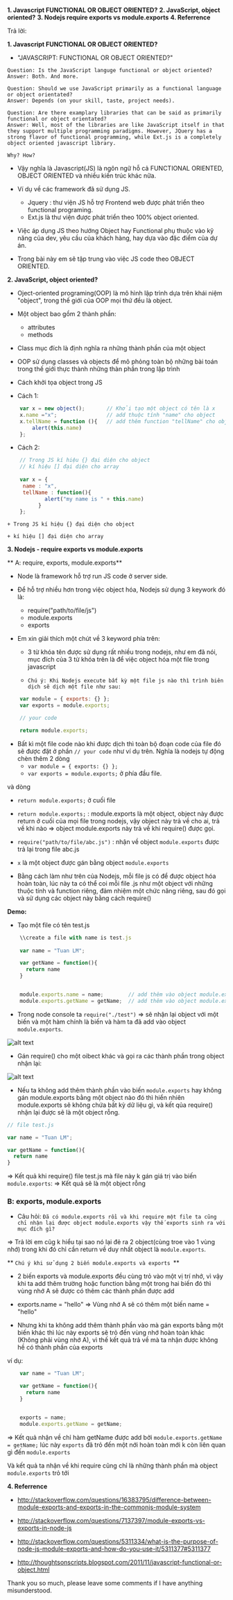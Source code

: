 **1. Javascript FUNCTIONAL OR OBJECT ORIENTED?**
**2. JavaScript, object oriented?**
**3. Nodejs require exports vs module.exports**
**4. Referrence**


Trả lời: 

**1. Javascript FUNCTIONAL OR OBJECT ORIENTED?**

- "JAVASCRIPT: FUNCTIONAL OR OBJECT ORIENTED?"

```
Question: Is the JavaScript languge functional or object oriented?
Answer: Both. And more. 

Question: Should we use JavaScript primarily as a functional language or object orientated?
Answer: Depends (on your skill, taste, project needs). 

Question: Are there examplary libraries that can be said as primarily functional or object orientated?
Answer: Well, most of the libraries are like JavaScript itself in that they support multiple programming paradigms. However, JQuery has a strong flavor of functional programming, while Ext.js is a completely object oriented javascript library.

Why? How?
```

- Vậy nghĩa là Javascript(JS) là ngôn ngữ hỗ cả FUNCTIONAL ORIENTED, OBJECT ORIENTED và nhiều kiến trúc khác nữa.

- Ví dụ về các framework đã sử dụng JS.
  + Jquery : thư viện JS hỗ trợ Frontend web được phát triển theo functional programing.
  + Ext.js là thư viện được phát triển theo 100% object oriented.

- Việc áp dụng JS theo hướng Object hay Functional phụ thuộc vào kỹ năng của dev, yêu cầu của khách hàng, hay dựa vào đặc điểm của dự án.

- Trong bài này em sẽ tập trung vào việc JS code theo OBJECT ORIENTED.

**2. JavaScript, object oriented?**
 
 - Oject-oriented programing(OOP) là mô hình lập trình dựa trên khái niệm "object", trong thế giới của OOP mọi thứ đều là object.
 
 - Một object bao gồm 2 thành phần:
     + attributes
     + methods
     
 - Class mục đích là định nghĩa ra những thành phần của một object
 
 - OOP sử dụng classes và objects để mô phỏng toàn bộ những bài toán trong thế giới thực thành những thàn phần trong lập trình

- Cách khởi tọa object trong JS

- Cách 1:

```js
    var x = new object();       // Khởi tạo một object có tên là x
    x.name ="x";                // add thuộc tính "name" cho object
    x.tellName = function (){   // add thêm function "tellName" cho object x
        alert(this.name)
    };
```

- Cách 2: 

```js
    // Trong JS kí hiệu {} đại diện cho object
    // kí hiệu [] đại diện cho array
    
    var x = {
     name : "x",
     tellName : function(){
            alert("my name is " + this.name)
          }
    };
```

`+ Trong JS kí hiệu {} đại diện cho object`

`+ kí hiệu [] đại diện cho array`


**3. Nodejs - require exports vs module.exports**
 
** A: require, exports, module.exports**
 
 - Node là framework hỗ trợ run JS code ở server side.
 
 - Để hỗ trợ nhiều hơn trong việc object hóa, Nodejs sử dụng 3 keywork đó là:
   + require("path/to/file/js")
   + module.exports
   + exports 

 - Em xin giải thích một chút về 3 keyword phía trên:
      + 3 từ khóa tên được sử dụng rất nhiều trong nodejs, như em đã nói, mục đích của 3 từ khóa trên là để việc object hóa một file trong javascript
  
      + `Chú ý: Khi Nodejs execute bất kỳ một file js nào thì trình biên dịch sẽ dịch một file như sau:`
     

```js
    var module = { exports: {} };
    var exports = module.exports;

    // your code

    return module.exports;
```
 - Bất kì một file code nào khi được dịch thì toàn bộ đoạn code của file đó sẽ được đặt ở phần `// your code` như ví dụ trên. Nghĩa là nodejs tự động chèn thêm 2 dòng
   + `var module = { exports: {} };`
   + `var exports = module.exports;`
  ở phía đầu file.
  
  và dòng
  + `return module.exports;` 
  ở cuối file
 
 
 - `return module.exports;` : module.exports là một object, object này được return ở cuối của mọi file trong nodejs, vậy object này trả về cho ai, trả về khi nào
  => object module.exports này trả về khi require() được gọi. 

 - `require("path/to/file/abc.js")` : nhận về object `module.exports` được trả lại trong file abc.js

- `x` là một object được gán bằng object `module.exports`

- Bằng cách làm như trên của Nodejs, mỗi file js có để được object hóa hoàn toàn, lúc này ta có thể coi mỗi file .js như một object với những thuộc tính và function riêng, đảm nhiệm một chức năng riêng, sau đó gọi và sử dụng các object này bằng cách require()


**Demo:**
 - Tạo một file có tên test.js

```js
    \\create a file with name is test.js
    
    var name = "Tuan LM";

    var getName = function(){
      return name
    }


    module.exports.name = name;        // add thêm vào object module.exports biến name
    module.exports.getName = getName;  // add thêm vào object module.exports hàm getName
```

- Trong node console ta `require("./test")` => sẽ nhận lại object với một biến và một hàm chính là biến và hàm ta đã add vào object `module.exports`.

![alt text](https://s3-ap-southeast-1.amazonaws.com/kipalog.com/Screenshot%20from%202016-05-03%2011%3A12%3A53.png_ewp1endl0y)


- Gán require() cho một oibect khác và gọi ra các thành phần trong object nhận lại:

![alt text](https://s3-ap-southeast-1.amazonaws.com/kipalog.com/ecccccb6dc35f41e05c70fa555f8e4ab59e69ac5.png_b1qhjr545d)

- Nếu ta không add thêm thành phần vào biến `module.exports` hay không gán module.exports bằng một object nào đó thì hiển nhiên module.exports sẽ không chứa bất kỳ dữ liệu gì, và kết qủa require() nhận lại được sẽ là một object rỗng.

```js
// file test.js

var name = "Tuan LM";

var getName = function(){
  return name
}

```

=> Kết quả khi require() file test.js mà file này k gán giá trị vào biến `module.exports`: => Kết quả sẽ là một object rỗng

### B: exports, module.exports
 - Câu hỏi: `Đã có module.exports rồi và khi require một file ta cũng chỉ nhận lại được object module.exports vậy thế exports sinh ra với mục đích gì?`

=> Trả lời em cũg k hiểu tại sao nó lại đẻ ra 2 object(cùng troe vào 1 vùng nhớ) trong khi đó chỉ cần return về duy nhất object là `module.exports`.
 
** `Chú ý khi sử dụng 2 biến module.exports và exports `**

  + 2 biến exports và module.exports đều cùng trỏ vào một vị trí nhớ, vì vậy khi ta add thêm trường hoặc function bằng một trong hai biến đó thì vùng nhớ A sẽ được có thêm các thành phần được add

  + exports.name = "hello" => Vùng nhớ A sẽ có thêm một biến name = "hello"

  + Nhưng khi ta không add thêm thành phần vào mà gán exports bằng một biến khác thì lúc này exports sẽ trỏ đến vùng nhớ hoàn toàn khác (Không phải vùng nhớ A), vì thế kết quả trả về mà ta nhận được không hề có thành phần của exports 

ví dụ:

```js
    var name = "Tuan LM";

    var getName = function(){
      return name
    }


    exports = name;
    module.exports.getName = getName;

```

=> Kết quả nhận về chỉ  hàm getName được add bởi `module.exports.getName = getName;`
lúc này `exports` đã trỏ đến một nới hoàn toàn mới k còn liên quan gì đến `module.exports`

Và kết quả ta nhận về khi require cũng chỉ là những thành phần mà object `module.exports` trỏ tới

**4. Referrence**
 - http://stackoverflow.com/questions/16383795/difference-between-module-exports-and-exports-in-the-commonjs-module-system
 - http://stackoverflow.com/questions/7137397/module-exports-vs-exports-in-node-js
 - http://stackoverflow.com/questions/5311334/what-is-the-purpose-of-node-js-module-exports-and-how-do-you-use-it/5311377#5311377

 - http://thoughtsonscripts.blogspot.com/2011/11/javascript-functional-or-object.html


Thank you so much, please leave some comments if I have anything misunderstood. 
